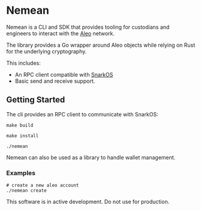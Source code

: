 # Nemean
Nemean is a CLI and SDK that provides tooling for custodians and engineers to interact with the [Aleo](https://aleo.org/) network.

The library provides a Go wrapper around Aleo objects while relying on Rust for the underlying cryptography.

This includes:
* An RPC client compatible with [SnarkOS](https://github.com/AleoHQ/snarkOS)
* Basic send and receive support.

## Getting Started

The cli provides an RPC client to communicate with SnarkOS: 

    make build

    make install

    ./nemean

Nemean can also be used as a library to handle wallet management.

### Examples
    # create a new aleo account
    ./nemean create

This software is in active development. Do not use for production.
